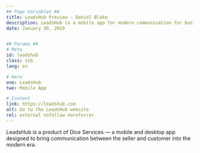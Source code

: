 ```yaml
---
## Page Variables ##
title: LeadsHub Preview - Daniel Blake
description: LeadsHub is a mobile app for modern communication for businesses. Website designed and developed by Daniel Blake.
date: January 30, 2019


## Params ##
# Meta
id: leadshub
class: sib
lang: en

# Hero
one: LeadsHub
two: Mobile App

# Content
link: https://leadshub.com
alt: Go to the LeadsHub website
rel: external nofollow noreferrer
---
```


LeadsHub is a product of Dice Services &mdash; a mobile and desktop app designed to bring communication between the seller and customer into the modern era.
